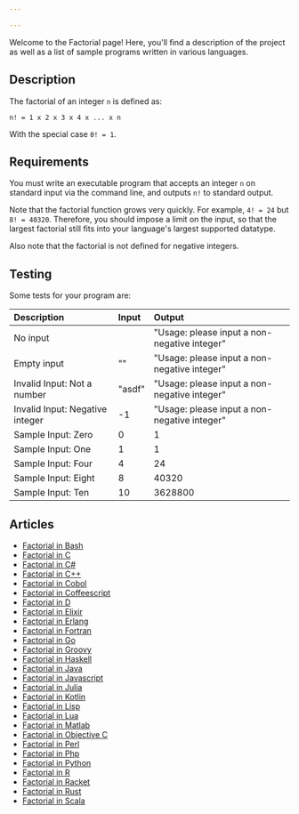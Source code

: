 ```yaml
---

---
```


Welcome to the Factorial page! Here, you'll find a description of the project as well as a list of sample programs written in various languages.

## Description

The factorial of an integer `n` is defined as:

`n! = 1 x 2 x 3 x 4 x ... x n`

With the special case `0! = 1`.


## Requirements

You must write an executable program that accepts an integer `n` on standard
input via the command line, and outputs `n!` to standard output.

Note that the factorial function grows very quickly. For example, `4! = 24`
but `8! = 40320`. Therefore, you should impose a limit on the input, so that
the largest factorial still fits into your language's largest supported datatype.

Also note that the factorial is not defined for negative integers.


## Testing

Some tests for your program are:

| Description                     | Input     | Output                                       |
| :------------------------------ | :-------- | :------------------------------------------- |
| No input                        |           | "Usage: please input a non-negative integer" |
| Empty input                     | ""        | "Usage: please input a non-negative integer" |
| Invalid Input: Not a number     | "asdf"    | "Usage: please input a non-negative integer" |
| Invalid Input: Negative integer | -1        | "Usage: please input a non-negative integer" |
| Sample Input: Zero              | 0         | 1                                            |
| Sample Input: One               | 1         | 1                                            |
| Sample Input: Four              | 4         | 24                                           |
| Sample Input: Eight             | 8         | 40320                                        |
| Sample Input: Ten               | 10        | 3628800                                      |


## Articles

- [Factorial in Bash](https://sampleprograms.io/projects/factorial/bash)
- [Factorial in C](https://sampleprograms.io/projects/factorial/c)
- [Factorial in C#](https://sampleprograms.io/projects/factorial/c-sharp)
- [Factorial in C++](https://sampleprograms.io/projects/factorial/c-plus-plus)
- [Factorial in Cobol](https://sampleprograms.io/projects/factorial/cobol)
- [Factorial in Coffeescript](https://sampleprograms.io/projects/factorial/coffeescript)
- [Factorial in D](https://sampleprograms.io/projects/factorial/d)
- [Factorial in Elixir](https://sampleprograms.io/projects/factorial/elixir)
- [Factorial in Erlang](https://sampleprograms.io/projects/factorial/erlang)
- [Factorial in Fortran](https://sampleprograms.io/projects/factorial/fortran)
- [Factorial in Go](https://sampleprograms.io/projects/factorial/go)
- [Factorial in Groovy](https://sampleprograms.io/projects/factorial/groovy)
- [Factorial in Haskell](https://sampleprograms.io/projects/factorial/haskell)
- [Factorial in Java](https://sampleprograms.io/projects/factorial/java)
- [Factorial in Javascript](https://sampleprograms.io/projects/factorial/javascript)
- [Factorial in Julia](https://sampleprograms.io/projects/factorial/julia)
- [Factorial in Kotlin](https://sampleprograms.io/projects/factorial/kotlin)
- [Factorial in Lisp](https://sampleprograms.io/projects/factorial/lisp)
- [Factorial in Lua](https://sampleprograms.io/projects/factorial/lua)
- [Factorial in Matlab](https://sampleprograms.io/projects/factorial/matlab)
- [Factorial in Objective C](https://sampleprograms.io/projects/factorial/objective-c)
- [Factorial in Perl](https://sampleprograms.io/projects/factorial/perl)
- [Factorial in Php](https://sampleprograms.io/projects/factorial/php)
- [Factorial in Python](https://sampleprograms.io/projects/factorial/python)
- [Factorial in R](https://sampleprograms.io/projects/factorial/r)
- [Factorial in Racket](https://sampleprograms.io/projects/factorial/racket)
- [Factorial in Rust](https://sampleprograms.io/projects/factorial/rust)
- [Factorial in Scala](https://sampleprograms.io/projects/factorial/scala)